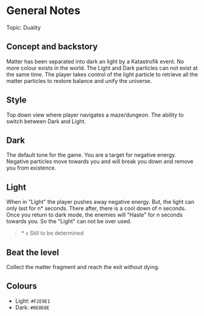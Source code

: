 # General Notes

Topic: Duality

## Concept and backstory

Matter has been separated into dark an light by a Katastrofik event. No more colour exists in the world. The Light and Dark particles can not exist at the same time.
The player takes control of the light particle to retrieve all the matter particles to restore balance and unify the universe.

## Style

Top down view where player navigates a maze/dungeon. The ability to switch between Dark and Light.

## Dark

The default tone for the game. You are a target for negative energy. Negative particles move towards you and will break you down and remove you from existence.

## Light

When in "Light" the player pushes away negative energy. But, the light can only last for n\* seconds. There after, there is a cool down of n seconds. Once you return to dark mode, the enemies will "Haste" for n seconds towards you. So the "Light" can not be over used.

> \* `n` Still to be determined

## Beat the level

Collect the matter fragment and reach the exit without dying.

## Colours

- Light: `#F2E9E1`
- Dark: `#0E0E0E`
